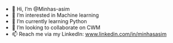 - 👋 Hi, I’m @Minhas-asim
- 👀 I’m interested in Machine learning
- 🌱 I’m currently learning Python
- 💞️ I’m looking to collaborate on CWM
- 📫 Reach me via my LinkedIn: www.linkedin.com/in/minhasasim

<!---
Minhas-asim/Minhas-asim is a ✨ special ✨ repository because its `README.md` (this file) appears on your GitHub profile.
You can click the Preview link to take a look at your changes.
--->

